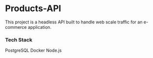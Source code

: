 # Products-API

This project is a headless API built to handle web scale traffic for an e-commerce application. 

### Tech Stack
PostgreSQL
Docker
Node.js

